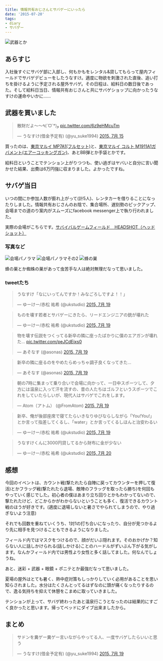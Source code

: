 ```yaml
---
title: 情報共有おじさんとサバゲーにいったら
date: '2015-07-20'
tags:
- diary
- サバゲー
---
```


![武器とか](2015/survival-game-with-info-sharing-uncle-01.jpg)

## あらすじ

入社後すぐにサバゲ部に入部し、何もかもをレンタル&貸してもらって屋内フィールドでサバゲデビューをしたうなすけ。適度に物欲を刺激された直後、追い打ちを掛けるように予定される屋外サバゲ。その日程は、給料日の数日後であった。そして給料日当日、情報共有おじさんと共にサバゲショップに向かったうなすけの運命やいかに……

## 武器を買いました
<blockquote class="twitter-tweet" lang="ja"><p lang="ja" dir="ltr">散財だよ〜〜٩(ˊᗜˋ*)و <a href="http://t.co/6z9eHMcuTm">pic.twitter.com/6z9eHMcuTm</a></p>&mdash; うなすけ(借金予定有) (@yu_suke1994) <a href="https://twitter.com/yu_suke1994/status/621321140888145921">2015, 7月 15</a></blockquote>
<script async src="//platform.twitter.com/widgets.js" charset="utf-8"></script>

買ったのは、[東京マルイ MP7A1(フルセット)](http://www.tokyo-marui.co.jp/products/electric/compact/195)と、[東京マルイ コルト M1911A1ガバメント(エアーコッキングガン)](http://www.tokyo-marui.co.jp/products/aircocking/handgun18/342)、あとBB弾とか手袋とかです。

給料日ということでテンション上がりつつも、使い過ぎはヤバいと自分に言い聞かせた結果、出費は6万円強に収まりました。よかったですね。


## サバゲ当日

いつの間にか参加人数が膨れ上がって(計5人)、レンタカーを借りることになったりしました。情報共有おじさんのお陰で、集合場所、遅刻勢のピックアップ、会場までの道のり案内がスムーズにfacebook messenger上で執り行われました。


実際の会場がこちらです。[サバイバルゲームフィールド　HEADSHOT（ヘッドショット）](http://head-shot.jp/)

### 写真など
![会場パノラマ](2015/survival-game-with-info-sharing-uncle-02.jpg)
![会場パノラマその2](2015/survival-game-with-info-sharing-uncle-03.jpg)
![蜂の巣](2015/survival-game-with-info-sharing-uncle-04.jpg)

蜂の巣とか蜘蛛の巣があって虫苦手な人は絶対無理だなって思いました。

### tweetたち
<blockquote class="twitter-tweet" lang="ja"><p lang="ja" dir="ltr">うなすけ「なにいってんですか！みなごろしですよ！！」</p>&mdash; ゆーけー/赤松 祐希 (@ukstudio) <a href="https://twitter.com/ukstudio/status/622592545336365056">2015, 7月 19</a></blockquote>
<script async src="//platform.twitter.com/widgets.js" charset="utf-8"></script>

<blockquote class="twitter-tweet" lang="ja"><p lang="ja" dir="ltr">ものを壊す若者とサバゲーにきたら、リードエンジニアの銃が壊れた</p>&mdash; ゆーけー/赤松 祐希 (@ukstudio) <a href="https://twitter.com/ukstudio/status/622593599784378368">2015, 7月 19</a></blockquote>
<script async src="//platform.twitter.com/widgets.js" charset="utf-8"></script>

<blockquote class="twitter-tweet" lang="ja"><p lang="ja" dir="ltr">物を壊す伝説をつくってる新卒の隣に座ったばかりに僕のエアガンが壊れた... <a href="http://t.co/peJCdEjxs0">pic.twitter.com/peJCdEjxs0</a></p>&mdash; あそなす (@asonas) <a href="https://twitter.com/asonas/status/622604719186276352">2015, 7月 19</a></blockquote>
<script async src="//platform.twitter.com/widgets.js" charset="utf-8"></script>

<blockquote class="twitter-tweet" lang="ja"><p lang="ja" dir="ltr">新卒の隣に座るのをやめたらめっちゃ調子良くなってきた...</p>&mdash; あそなす (@asonas) <a href="https://twitter.com/asonas/status/622609541008494593">2015, 7月 19</a></blockquote>
<script async src="//platform.twitter.com/widgets.js" charset="utf-8"></script>

<blockquote class="twitter-tweet" lang="ja"><p lang="ja" dir="ltr">朝の7時に集まって乗り合いで会場に向かって、一日中スポーツして、夕方には温泉に入って汗を流すの、昔の人たちはゴルフというスポーツでこれをしていたらしいが、現代人はサバゲでこれをします。</p>&mdash; Atom（アトム） (@FromAtom) <a href="https://twitter.com/FromAtom/status/622705905478430720">2015, 7月 19</a></blockquote>
<script async src="//platform.twitter.com/widgets.js" charset="utf-8"></script>

<blockquote class="twitter-tweet" lang="ja"><p lang="ja" dir="ltr">新卒、俺が後部座席で寝てたらいきなりゆびならしながら「You!You!」とか言って指差してくるし、「water」とか言ってくるしほんと治安わるい</p>&mdash; ゆーけー/赤松 祐希 (@ukstudio) <a href="https://twitter.com/ukstudio/status/622744692048859137">2015, 7月 19</a></blockquote>
<script async src="//platform.twitter.com/widgets.js" charset="utf-8"></script>

<blockquote class="twitter-tweet" lang="ja"><p lang="ja" dir="ltr">うなすけくんに3000円貸してるから財布に金が少ない</p>&mdash; ゆーけー/赤松 祐希 (@ukstudio) <a href="https://twitter.com/ukstudio/status/622921181381824512">2015, 7月 20</a></blockquote>
<script async src="//platform.twitter.com/widgets.js" charset="utf-8"></script>


## 感想

今回のイベントは、カウント戦(撃たれたら自陣に戻ってカウンターを押して復活)とかフラッグ戦(撃たれたら退場、敵陣のフラッグを取ったら勝ち)を何回もやっていく感じでした。初心者の僕はあまり立ち回りとかもわかってないので、撃たれたけど、どこからかがわからないということも多く、復活できるカウント戦のほうが好きです。(適度に退場しないと暑さでやられてしまうので、やり過ぎないよう注意)


それでも回数を重ねていくうち、1対1の打ち合いになったり、自分が見つかるより先に相手を見つけることもできるようになりました。


フィールド内ではマスクをつけるので、顔がだいぶ隠れます。そのおかげか？知らない人に話しかけられる(話しかける)ことのハードルがずいぶん下がる気がします。なんかフィールド内では男性より女性と多く話してました。何なんでしょうね。


あと、迷彩 + 武器 + 眼鏡 + ポニテとか最強だなって思いました。


夏場の屋外はとても暑く、熱中症対策もしっかりしていく必用があることを思い知らされました。水分はたくさんとってるはずなのに頭が痛くなったりするので、逸る気持ちを抑えて休憩をこまめに取っていきました。


テンションが上って、サバゲ終わったあと温泉行こうとなったのは結果的にすごく良かったと思います。帰ってベッドにダイブ出来ましたから。


## まとめ
<blockquote class="twitter-tweet" lang="ja"><p lang="ja" dir="ltr">サドンを糞ゲー糞ゲー言いながらやってる人、一度サバゲしたらいいと思う</p>&mdash; うなすけ(借金予定有) (@yu_suke1994) <a href="https://twitter.com/yu_suke1994/status/622620586229919744">2015, 7月 19</a></blockquote>
<script async src="//platform.twitter.com/widgets.js" charset="utf-8"></script>
